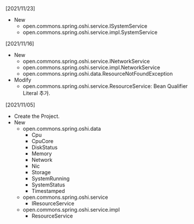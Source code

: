[2021/11/23]
- New
  + open.commons.spring.oshi.service.ISystemService
  + open.commons.spring.oshi.service.impl.SystemService
  
[2021/11/16]
- New
  + open.commons.spring.oshi.service.INetworkService
  + open.commons.spring.oshi.service.impl.NetworkService
  + open.commons.spring.oshi.data.ResourceNotFoundException
- Modify
  + open.commons.spring.oshi.service.ResourceService: Bean Qualifier Literal 추가.

[2021/11/05]
- Create the Project.
- New
  + open.commons.spring.oshi.data
    + Cpu
    + CpuCore
    + DiskStatus
    + Memory
    + Network
    + Nic
    + Storage
    + SystemRunning
    + SystemStatus
    + Timestamped
  + open.commons.spring.oshi.service
    + IResourceService
  + open.commons.spring.oshi.service.impl
    + ResourceService
